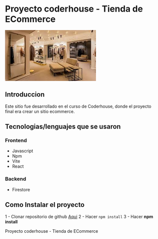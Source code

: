 # Proyecto coderhouse - Tienda de ECommerce

![Imagen de caratula](src/assets/clothes-store.jpg)

## Introduccion

Este sitio fue desarrollado en el curso de Coderhouse, donde el proyecto final era crear un sitio ecommerce.

## Tecnologias/lenguajes que se usaron

### Frontend
* Javascript
* Npm
* Vite
* React

### Backend
* Firestore




## Como Instalar el proyecto

1 - Clonar repositorio de github [Aqui](https://wwww.google.com)
2 - Hacer `npm install`
3 - Hacer **npm install**

Proyecto coderhouse - Tienda de ECommerce
